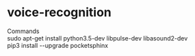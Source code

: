 # voice-recognition

Commands  
sudo apt-get install python3.5-dev libpulse-dev libasound2-dev  
pip3 install --upgrade pocketsphinx  

